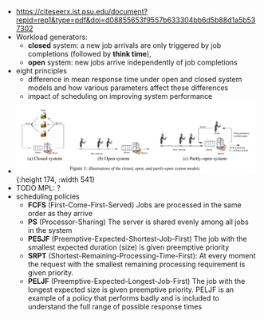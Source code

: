 - https://citeseerx.ist.psu.edu/document?repid=rep1&type=pdf&doi=d08855653f9557b633304bb6d5b88d1a5b537302
- Workload generators:
	- **closed** system: a new job arrivals are only triggered by job completions (followed by **think time**),
	- **open** system: new jobs arrive independently of job completions
- eight principles
	- difference in mean response time under open and closed system models and how various parameters affect these differences
	- impact of scheduling on improving system performance
- ![image.png](../assets/image_1696431056276_0.png){:height 174, :width 541}
- TODO MPL: ?
- scheduling policies
	- **FCFS** (First-Come-First-Served) Jobs are processed in the same order as they arrive
	- **PS** (Processor-Sharing) The server is shared evenly among all jobs in the system
	- **PESJF** (Preemptive-Expected-Shortest-Job-First) The job with the smallest expected duration (size) is given preemptive priority
	- **SRPT** (Shortest-Remaining-Processing-Time-First): At every moment the request with the smallest remaining processing requirement is given priority.
	- **PELJF** (Preemptive-Expected-Longest-Job-First) The job with the longest expected size is given preemptive priority. PELJF is an example of a policy that performs badly and is included to understand the full range of possible response times
